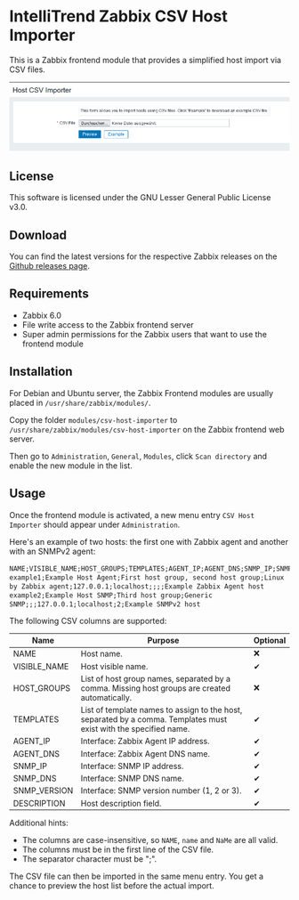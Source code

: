 # IntelliTrend Zabbix CSV Host Importer

This is a Zabbix frontend module that provides a simplified host import via CSV files.

![csv-host-importer](./images/csv-host-importer.png)

## License

This software is licensed under the GNU Lesser General Public License v3.0.

## Download

You can find the latest versions for the respective Zabbix releases on the [Github releases page](https://github.com/intellitrend/zabbix-csv-host-import-module/releases).

## Requirements

- Zabbix 6.0
- File write access to the Zabbix frontend server
- Super admin permissions for the Zabbix users that want to use the frontend module

## Installation

For Debian and Ubuntu server, the Zabbix Frontend modules are usually placed in ``/usr/share/zabbix/modules/``.

Copy the folder `modules/csv-host-importer` to `/usr/share/zabbix/modules/csv-host-importer` on the Zabbix frontend web server.

Then go to `Administration`, `General`, `Modules`, click `Scan directory` and enable the new module in the list.

## Usage

Once the frontend module is activated, a new menu entry `CSV Host Importer` should appear under `Administration`.

Here's an example of two hosts: the first one with Zabbix agent and another with an SNMPv2 agent:
```
NAME;VISIBLE_NAME;HOST_GROUPS;TEMPLATES;AGENT_IP;AGENT_DNS;SNMP_IP;SNMP_DNS;SNMP_VERSION;DESCRIPTION
example1;Example Host Agent;First host group, second host group;Linux by Zabbix agent;127.0.0.1;localhost;;;;Example Zabbix Agent host
example2;Example Host SNMP;Third host group;Generic SNMP;;;127.0.0.1;localhost;2;Example SNMPv2 host
```

The following CSV columns are supported:

| Name         | Purpose                                                      | Optional |
| ------------ | ------------------------------------------------------------ | -------- |
| NAME         | Host name.                                                   | ❌        |
| VISIBLE_NAME | Host visible name.                                           | ✔        |
| HOST_GROUPS  | List of host group names, separated by a comma. Missing host groups are created automatically. | ❌        |
| TEMPLATES    | List of template names to assign to the host, separated by a comma. Templates must exist with the specified name. | ✔        |
| AGENT_IP     | Interface: Zabbix Agent IP address.                          | ✔        |
| AGENT_DNS    | Interface: Zabbix Agent DNS name.                            | ✔        |
| SNMP_IP      | Interface: SNMP IP address.                                  | ✔        |
| SNMP_DNS     | Interface: SNMP DNS name.                                    | ✔        |
| SNMP_VERSION | Interface: SNMP version number (1, 2 or 3).                  | ✔        |
| DESCRIPTION  | Host description field.                                      | ✔        |

Additional hints:

* The columns are case-insensitive, so ``NAME``, ``name`` and ``NaMe`` are all valid.
* The columns must be in the first line of the CSV file.
* The separator character must be ";".

The CSV file can then be imported in the same menu entry. You get a chance to preview the host list before the actual import.

